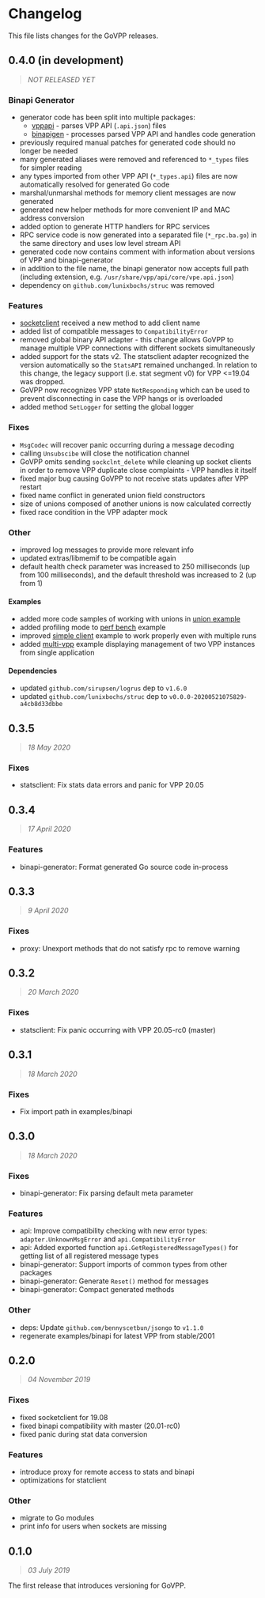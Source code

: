 # Changelog

This file lists changes for the GoVPP releases.

<!-- TEMPLATE
### Fixes
-
### Features
-
### Other
-
-->

## 0.4.0 (in development)
> _NOT RELEASED YET_

### Binapi Generator
- generator code has been split into multiple packages:
  - [vppapi](binapigen/vppapi) - parses VPP API (`.api.json`) files
  - [binapigen](binapigen) - processes parsed VPP API and handles code generation
- previously required manual patches for generated code should no longer be needed
- many generated aliases were removed and referenced to `*_types` files for simpler reading
- any types imported from other VPP API (`*_types.api`) files are now automatically resolved for generated Go code
- marshal/unmarshal methods for memory client messages are now generated
- generated new helper methods for more convenient IP and MAC address conversion
- added option to generate HTTP handlers for RPC services
- RPC service code is now generated into a separated file (`*_rpc.ba.go`) in the same directory and uses low level
  stream API
- generated code now contains comment with information about versions of VPP and binapi-generator
- in addition to the file name, the binapi generator now accepts full path (including extension, e.g. `/usr/share/vpp/api/core/vpe.api.json`)
- dependency on `github.com/lunixbochs/struc` was removed

### Features
- [socketclient](adapter/socketclient) received a new method to add client name
- added list of compatible messages to `CompatibilityError`
- removed global binary API adapter - this change allows GoVPP to manage multiple VPP connections with different 
  sockets simultaneously
- added support for the stats v2. The statsclient adapter recognized the version automatically so the `StatsAPI`
  remained unchanged. In relation to this change, the legacy support (i.e. stat segment v0) for VPP <=19.04 was dropped.
- GoVPP now recognizes VPP state `NotResponding` which can be used to prevent disconnecting in case the VPP hangs
  or is overloaded
- added method `SetLogger` for setting the global logger

### Fixes
- `MsgCodec` will recover panic occurring during a message decoding
- calling `Unsubscibe` will close the notification channel
- GoVPP omits sending `sockclnt_delete` while cleaning up socket clients in order to remove VPP duplicate close
  complaints - VPP handles it itself
- fixed major bug causing GoVPP to not receive stats updates after VPP restart
- fixed name conflict in generated union field constructors
- size of unions composed of another unions is now calculated correctly
- fixed race condition in the VPP adapter mock

### Other
- improved log messages to provide more relevant info
- updated extras/libmemif to be compatible again
- default health check parameter was increased to 250 milliseconds (up from 100 milliseconds), and the default
  threshold was increased to 2 (up from 1)

#### Examples
- added more code samples of working with unions in [union example](examples/union-example)
- added profiling mode to [perf bench](examples/perf-bench) example
- improved [simple client](examples/simple-client) example to work properly even with multiple runs
- added [multi-vpp](examples/multi-vpp) example displaying management of two VPP instances from single
  application

#### Dependencies
- updated `github.com/sirupsen/logrus` dep to `v1.6.0`
- updated `github.com/lunixbochs/struc` dep to `v0.0.0-20200521075829-a4cb8d33dbbe`

## 0.3.5
> _18 May 2020_

### Fixes
- statsclient: Fix stats data errors and panic for VPP 20.05

## 0.3.4
> _17 April 2020_

### Features
- binapi-generator: Format generated Go source code in-process

## 0.3.3
> _9 April 2020_

### Fixes
- proxy: Unexport methods that do not satisfy rpc to remove warning

## 0.3.2
> _20 March 2020_

### Fixes
- statsclient: Fix panic occurring with VPP 20.05-rc0 (master)

## 0.3.1
> _18 March 2020_

### Fixes
- Fix import path in examples/binapi

## 0.3.0
> _18 March 2020_

### Fixes
- binapi-generator: Fix parsing default meta parameter

### Features
- api: Improve compatibility checking with new error types:
  `adapter.UnknownMsgError` and `api.CompatibilityError`
- api: Added exported function `api.GetRegisteredMessageTypes()`
  for getting list of all registered message types
- binapi-generator: Support imports of common types from other packages
- binapi-generator: Generate `Reset()` method for messages
- binapi-generator: Compact generated methods

### Other
- deps: Update `github.com/bennyscetbun/jsongo` to `v1.1.0`
- regenerate examples/binapi for latest VPP from stable/2001

## 0.2.0
> _04 November 2019_

### Fixes
- fixed socketclient for 19.08
- fixed binapi compatibility with master (20.01-rc0)
- fixed panic during stat data conversion

### Features
- introduce proxy for remote access to stats and binapi
- optimizations for statclient

### Other
- migrate to Go modules
- print info for users when sockets are missing

## 0.1.0
> _03 July 2019_

The first release that introduces versioning for GoVPP.
